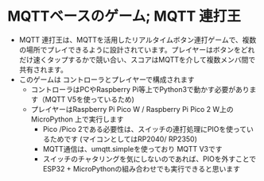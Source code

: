 # MQTTベースのゲーム; MQTT 連打王
- MQTT 連打王は、MQTTを活用したリアルタイムボタン連打ゲームで、複数の場所でプレイできるように設計されています。プレイヤーはボタンをどれだけ速くタップするかで競い合い、スコアはMQTTを介して複数メンバ間で共有されます。
- このゲームは コントローラとプレイヤーで構成されます
   - コントローラはPCやRaspberry Pi等上でPython3で動かす必要があります（MQTT V5を使っているため)
   - プレイヤーはRaspberry Pi Pico W  / Raspberry Pi Pico 2 W上のMicroPython 上で実行します
      - Pico /Pico 2である必要性は、スイッチの連打処理にPIOを使っているためです (マイコンとしてはRP2040/ RP2350)
      - MQTT通信は、umqtt.simpleを使っており MQTT V3です
      - スイッチのチャタリングを気にしないのであれば、PIOを外すことでESP32 + MicroPythonの組み合わせでも実行できると思います
